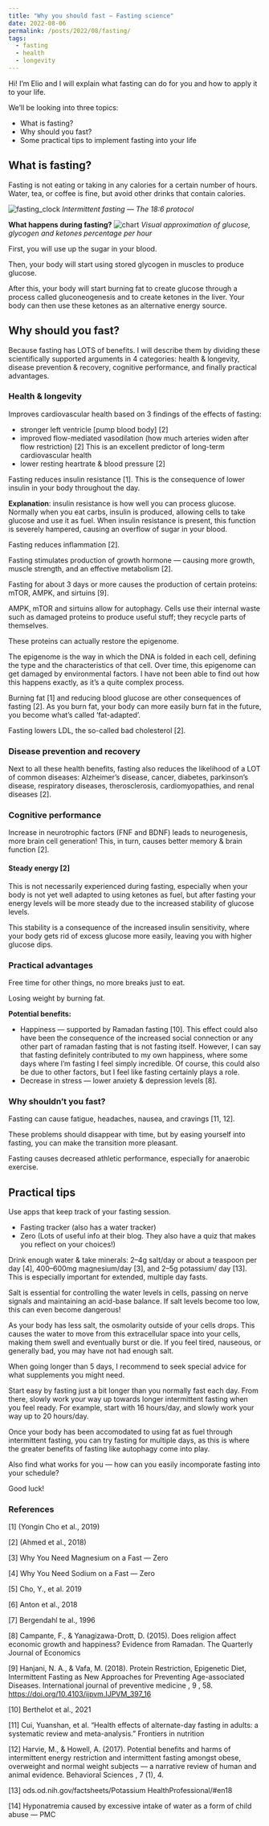 ```yaml
---
title: "Why you should fast — Fasting science"
date: 2022-08-06
permalink: /posts/2022/08/fasting/
tags:
  - fasting
  - health
  - longevity
---
```


Hi! I’m Elio and I will explain what fasting can do for you and how to apply it to your life.

We’ll be looking into three topics:

- What is fasting?
- Why should you fast?
- Some practical tips to implement fasting into your life

## What is fasting?

Fasting is not eating or taking in any calories for a certain number of hours. Water, tea, or coffee is fine, but avoid other drinks that contain calories.

![fasting_clock](/images/fasting_clock.png)
_Intermittent fasting — The 18:6 protocol_

**What happens during fasting?**
![chart](/images/chart.png)
_Visual approximation of glucose, glycogen and ketones percentage per hour_

First, you will use up the sugar in your blood.

Then, your body will start using stored glycogen in muscles to produce glucose.

After this, your body will start burning fat to create glucose through a process called gluconeogenesis and to create ketones in the liver. Your body can then use these ketones as an alternative energy source.

## Why should you fast?

Because fasting has LOTS of benefits. I will describe them by dividing these scientifically supported arguments in 4 categories: health & longevity, disease prevention & recovery, cognitive performance, and finally practical advantages.

### Health & longevity

Improves cardiovascular health based on 3 findings of the effects of fasting:

- stronger left ventricle [pump blood body] [2]
- improved flow-mediated vasodilation (how much arteries widen after flow restriction) [2]
  This is an excellent predictor of long-term cardiovascular health
- lower resting heartrate & blood pressure [2]

Fasting reduces insulin resistance [1]. This is the consequence of lower insulin in your body throughout the day.

**Explanation**: insulin resistance is how well you can process glucose. Normally when you eat carbs, insulin is produced, allowing cells to take glucose and use it as fuel. When insulin resistance is present, this function is severely hampered, causing an overflow of sugar in your blood.

Fasting reduces inflammation [2].

Fasting stimulates production of growth hormone — causing more growth, muscle strength, and an effective metabolism [2].

Fasting for about 3 days or more causes the production of certain proteins: mTOR, AMPK, and sirtuins [9].

AMPK, mTOR and sirtuins allow for autophagy. Cells use their internal waste such as damaged proteins to produce useful stuff; they recycle parts of themselves.

These proteins can actually restore the epigenome.

The epigenome is the way in which the DNA is folded in each cell, defining the type and the characteristics of that cell. Over time, this epigenome can get damaged by environmental factors. I have not been able to find out how this happens exactly, as it’s a quite complex process.

Burning fat [1] and reducing blood glucose are other consequences of fasting [2]. As you burn fat, your body can more easily burn fat in the future, you become what’s called ‘fat-adapted’.

Fasting lowers LDL, the so-called bad cholesterol [2].

### Disease prevention and recovery

Next to all these health benefits, fasting also reduces the likelihood of a LOT of common diseases:
Alzheimer’s disease, cancer, diabetes, parkinson’s disease, respiratory diseases, therosclerosis, cardiomyopathies, and renal diseases [2].

### Cognitive performance

Increase in neurotrophic factors (FNF and BDNF) leads to neurogenesis, more brain cell generation! This, in turn, causes better memory & brain function [2].

#### Steady energy [2]

This is not necessarily experienced during fasting, especially when your body is not yet well adapted to using ketones as fuel, but after fasting your energy levels will be more steady due to the increased stability of glucose levels.

This stability is a consequence of the increased insulin sensitivity, where your body gets rid of excess glucose more easily, leaving you with higher glucose dips.

### Practical advantages

Free time for other things, no more breaks just to eat.

Losing weight by burning fat.

**Potential benefits:**

- Happiness — supported by Ramadan fasting [10]. This effect could also have been the consequence of the increased social connection or any other part of ramadan fasting that is not fasting itself.
  However, I can say that fasting definitely contributed to my own happiness, where some days where I’m fasting I feel simply incredible.
  Of course, this could also be due to other factors, but I feel like fasting certainly plays a role.
- Decrease in stress — lower anxiety & depression levels [8].

### Why shouldn’t you fast?

Fasting can cause fatigue, headaches, nausea, and cravings [11, 12].

These problems should disappear with time, but by easing yourself into fasting, you can make the transition more pleasant.

Fasting causes decreased athletic performance, especially for anaerobic exercise.

## Practical tips

Use apps that keep track of your fasting session.

- Fasting tracker (also has a water tracker)
- Zero (Lots of useful info at their blog. They also have a quiz that makes you reflect on your choices!)

Drink enough water & take minerals: 2–4g salt/day or about a teaspoon per day [4], 400–600mg magnesium/day [3], and 2–5g potassium/ day [13]. This is especially important for extended, multiple day fasts.

Salt is essential for controlling the water levels in cells, passing on nerve signals and maintaining an acid-base balance. If salt levels become too low, this can even become dangerous!

As your body has less salt, the osmolarity outside of your cells drops. This causes the water to move from this extracellular space into your cells, making them swell and eventually burst or die. If you feel tired, nauseous, or generally bad, you may have not had enough salt.

When going longer than 5 days, I recommend to seek special advice for what supplements you might need.

Start easy by fasting just a bit longer than you normally fast each day. From there, slowly work your way up towards longer intermittent fasting when you feel ready. For example, start with 16 hours/day, and slowly work your way up to 20 hours/day.

Once your body has been accomodated to using fat as fuel through intermittent fasting, you can try fasting for multiple days, as this is where the greater benefits of fasting like autophagy come into play.

Also find what works for you — how can you easily incomporate fasting into your schedule?

Good luck!

### References

[1] (Yongin Cho et al., 2019)

[2] (Ahmed et al., 2018)

[3] Why You Need Magnesium on a Fast — Zero

[4] Why You Need Sodium on a Fast — Zero

[5] Cho, Y., et al. 2019

[6] Anton et al., 2018

[7] Bergendahl te al., 1996

[8] Campante, F., & Yanagizawa-Drott, D. (2015). Does religion affect economic growth and happiness? Evidence from Ramadan. The Quarterly Journal of Economics

[9] Hanjani, N. A., & Vafa, M. (2018). Protein Restriction, Epigenetic Diet, Intermittent Fasting as New Approaches for Preventing Age-associated Diseases. International journal of preventive medicine , 9 , 58. https://doi.org/10.4103/ijpvm.IJPVM_397_16

[10] Berthelot et al., 2021

[11] Cui, Yuanshan, et al. “Health effects of alternate-day fasting in adults: a systematic review and meta-analysis.” Frontiers in nutrition

[12] Harvie, M., & Howell, A. (2017). Potential benefits and harms of intermittent energy restriction and intermittent fasting amongst obese, overweight and normal weight subjects — a narrative review of human and animal evidence. Behavioral Sciences , 7 (1), 4.

[13] ods.od.nih.gov/factsheets/Potassium HealthProfessional/#en18

[14] Hyponatremia caused by excessive intake of water as a form of child abuse — PMC
